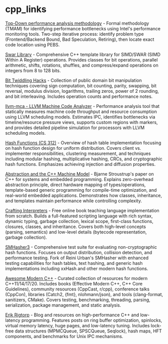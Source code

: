 # cpp_links
[Top-Down performance analysis methodology](https://easyperf.net/blog/2019/02/09/Top-Down-performance-analysis-methodology) - Formal methodology (TMAM) for identifying performance bottlenecks using Intel's performance monitoring tools. Two-step iterative process: identify problem type (Frontend/Backend Bound, Bad Speculation, Retiring), then locate exact code location using PEBS.

[Swar Library](https://programming.sirrida.de/swar.html) - Comprehensive C++ template library for SIMD/SWAR (SIMD Within A Register) operations. Provides classes for bit operations, parallel arithmetic, shifts, rotations, shuffles, and compress/expand operations on integers from 8 to 128 bits.

[Bit Twiddling Hacks](https://graphics.stanford.edu/~seander/bithacks.html) - Collection of public domain bit manipulation techniques covering sign computation, bit counting, parity, swapping, bit reversal, modulus division, logarithms, trailing zeros, power of 2 rounding, and bit interleaving. Includes operation counts and performance notes.

[llvm-mca - LLVM Machine Code Analyzer](https://llvm.org/docs/CommandGuide/llvm-mca.html) - Performance analysis tool that statically measures machine code throughput and resource consumption using LLVM scheduling models. Estimates IPC, identifies bottlenecks via timeline/resource pressure views, supports custom regions with markers, and provides detailed pipeline simulation for processors with LLVM scheduling models.

[Hash Functions (CS 312)](https://www.cs.cornell.edu/courses/cs312/2008sp/lectures/lec21.html) - Overview of hash table implementation focusing on hash function design for uniform distribution. Covers client vs. implementer responsibilities, clustering measurement, and techniques including modular hashing, multiplicative hashing, CRCs, and cryptographic hash functions. Emphasizes achieving injection and diffusion properties.

[Abstraction and the C++ Machine Model](https://www.stroustrup.com/abstraction-and-machine.pdf) - Bjarne Stroustrup's paper on C++ for systems and embedded programming. Explains zero-overhead abstraction principle, direct hardware mapping of types/operations, template-based generic programming for compile-time optimization, and real-world embedded applications. Demonstrates how classes, inheritance, and templates maintain performance while controlling complexity.

[Crafting Interpreters](https://craftinginterpreters.com) - Free online book teaching language implementation from scratch. Builds a full-featured scripting language with rich syntax, dynamic typing, garbage collection, lexical scope, first-class functions, closures, classes, and inheritance. Covers both high-level concepts (parsing, semantics) and low-level details (bytecode representation, garbage collection).

[SMHasher3](https://gitlab.com/fwojcik/smhasher3) - Comprehensive test suite for evaluating non-cryptographic hash functions. Focuses on output distribution, collision detection, and performance testing. Fork of Reini Urban's SMHasher with enhanced testing capabilities for hash tables, text hashing, and generic hash implementations including xxHash and other modern hash functions.

[Awesome Modern C++](https://awesomecpp.com) - Curated collection of resources for modern C++11/14/17/20. Includes books (Effective Modern C++, C++ Core Guidelines), community resources (CppCast, r/cpp), conference talks (CppCon), libraries (Catch2, {fmt}, nlohmann/json), and tools (clang-format, sanitizers, CMake). Covers testing, benchmarking, threading, parsing, serialization, package management, and static analysis.

[Erik Rigtorp](https://rigtorp.se) - Blog and resources on high-performance C++ and low-latency programming. Features posts on ring buffer optimization, spinlocks, virtual memory latency, huge pages, and low-latency tuning. Includes lock-free data structures (MPMCQueue, SPSCQueue, Seqlock), hash maps, HFT components, and benchmarks for Unix IPC mechanisms.
